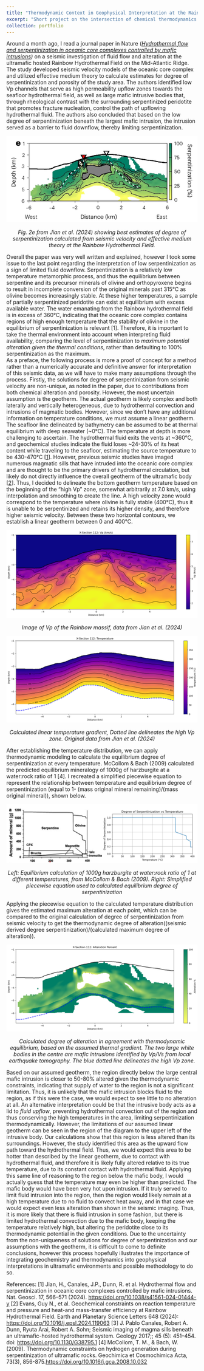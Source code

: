 ```yaml
---
title: "Thermodynamic Context in Geophysical Interpretation at the Rainbow Hydrothermal Field, MAR"
excerpt: "Short project on the intersection of chemical thermodynamics and geophysical interpretation"
collection: portfolio
---
```


Around a month ago, I read a journal paper in Nature ([*Hydrothermal flow and serpentinization in oceanic core complexes controlled by mafic intrusions*](https://www.nature.com/articles/s41561-024-01444-y?fromPaywallRec=false)*)* on a seismic investigation of fluid flow and alteration at the ultramafic hosted Rainbow Hydrothermal Field on the Mid-Atlantic Ridge. The study developed seismic velocity models of the oceanic core complex and utilized effective medium theory to calculate estimates for degree of serpentinization and porosity of the study area. The authors identified low Vp channels that serve as high permeability upflow zones towards the seafloor hydrothermal field, as well as large mafic intrusive bodies that, through rheological contrast with the surrounding serpentinized peridotite that promotes fracture nucleation, control the path of upflowing hydrothermal fluid. The authors also concluded that based on the low degree of serpentinization beneath the largest mafic intrusion, the intrusion served as a barrier to fluid downflow, thereby limiting serpentinization.

<p align="center">
  <img src='/images/serp_degree.png'>
</p>

<p align="center">
 <i>Fig. 2e from Jian et al. (2024) showing best estimates of degree of serpentinization calculated from seismic velocity and effective medium theory at the Rainbow Hydrothermal Field.</i>
</p>

Overall the paper was very well written and explained, however I took some issue to the last point regarding the interpretation of low serpentinization as a sign of limited fluid downflow. Serpentinization is a relatively low temperature metamorphic process, and thus the equilibrium between serpentine and its precursor minerals of olivine and orthopyroxene begins to result in incomplete conversion of the original minerals past 315℃ as olivine becomes increasingly stable. At these higher temperatures, a sample of partially serpentinized peridotite can exist at equilibrium with excess available water. The water emanating from the Rainbow hydrothermal field is in excess of 360℃, indicating that the oceanic core complex contains regions of high enough temperature that the stability of olivine in the equilibrium of serpentinization is relevant \[1\]. Therefore, it is important to take the thermal environment into account when interpreting fluid availability, comparing the level of serpentinization to *maximum potential alteration* *given the thermal conditions*, rather than defaulting to 100% serpentinization as the maximum.  
As a preface, the following process is more a proof of concept for a method rather than a numerically accurate and definitive answer for interpretation of this seismic data, as we will have to make many assumptions through the process. Firstly, the solutions for degree of serpentinization from seismic velocity are non-unique, as noted in the paper, due to contributions from both chemical alteration and porosity. However, the most uncertain assumption is the geotherm. The actual geotherm is likely complex and both laterally and vertically heterogeneous, due to hydrothermal convection and intrusions of magmatic bodies. However, since we don’t have any additional information on temperature conditions, we must assume a linear geotherm. The seafloor line delineated by bathymetry can be assumed to be at thermal equilibrium with deep seawater (\~0℃). The temperature at depth is more challenging to ascertain. The hydrothermal fluid exits the vents at \~360℃, and geochemical studies indicate the fluid loses \~24-30% of its heat content while traveling to the seafloor, estimating the source temperature to be 430-470℃ \[[1](https://www.sciencedirect.com/science/article/abs/pii/S0012821X24004953)\]. However, previous seismic studies have imaged numerous magmatic sills that have intruded into the oceanic core complex and are thought to be the primary drivers of hydrothermal circulation, but likely do not directly influence the overall geotherm of the ultramafic body \[[2](https://pubs.geoscienceworld.org/gsa/geology/article-abstract/45/5/451/207914/Seismic-imaging-of-magma-sills-beneath-an)\]. Thus, I decided to delineate the bottom geotherm temperature based on the beginning of the “high Vp” zone, somewhat arbitrarily at 7.0 km/s, using interpolation and smoothing to create the line. A high velocity zone would correspond to the temperature where olivine is fully stable (400℃), thus it is unable to be serpentinized and retains its higher density, and therefore higher seismic velocity. Between these two horizontal contours, we establish a linear geotherm between 0 and 400℃.

<p align="center">
 <img src='/images/vp.png'>
</p>
<p align="center">
<i>Image of Vp of the Rainbow massif, data from Jian et al. (2024)</i>
</p>

<p align="center">
<img src='/images/temp_gradient.png'>
</p>
<p align="center">
<i>Calculated linear temperature gradient, Dotted line delineates the high Vp zone. Original data from Jian et al. (2024) </i>
</p>

After establishing the temperature distribution, we can apply thermodynamic modeling to calculate the equilibrium degree of serpentinization at every temperature. McCollom & Bach (2009) calculated the predicted equilibrium mineralogy of 1000g of harzburgite at a water:rock ratio of 1 [4]. I recreated a simplified piecewise equation to represent the relationship between temperature and equilibrium degree of serpentinization (equal to 1- (mass original mineral remaining)/(mass original mineral)), shown below.

<p align="center">
<img src = '/images/thermo_piecewise.png'>
</p>
<p align="center">
<i>Left: Equilibrium calculation of 1000g harzburgite at water:rock ratio of 1 at different temperatures, from McCollom & Bach (2009). Right: Simplified piecewise equation used to calculated equilibrium degree of serpentinization </i>
</p>

Applying the piecewise equation to the calculated temperature distribution gives the estimated maximum alteration at each point, which can be compared to the original calculation of degree of serpentinization from seismic velocity to get the thermodynamic degree of alteration((seismic derived degree serpentinization)/(calculated maximum degree of alteration)).

<p align="center">
<img src ='/images/alteration_img.png'>
</p>
<p align="center">
<i>Calculated degree of alteration in agreement with thermodynamic equilibrium, based on the assumed thermal gradient. The two large white bodies in the centre are mafic intrusions identified by Vp/Vs from local earthquake tomography. The blue dotted line delineates the high Vp zone.</i>
</p>

Based on our assumed geotherm, the region directly below the large central mafic intrusion is closer to 50-80% altered given the thermodynamic constraints, indicating that supply of water to the region is not a significant limitation. Thus, it is unlikely that the mafic intrusion blocks fluid to the region, as if this were the case, we would expect to see little to no alteration at all. An alternative interpretation could be that the intrusive body acts as a lid to *fluid upflow*, preventing hydrothermal convection out of the region and thus conserving the high temperatures in the area, limiting serpentinization thermodynamically. However, the limitations of our assumed linear geotherm can be seen in the region of the diagram to the upper left of the intrusive body. Our calculations show that this region is less altered than its surroundings. However, the study identified this area as the upward flow path toward the hydrothermal field. Thus, we would expect this area to be hotter than described by the linear geotherm, due to contact with hydrothermal fluid, and therefore it is likely fully altered relative to its true temperature, due to its constant contact with hydrothermal fluid. Applying this same line of reasoning to the region below the mafic body, I would actually guess that the temperature may even be higher than predicted. The mafic body would have been very hot upon intrusion. If it truly served to limit fluid intrusion into the region, then the region would likely remain at a high temperature due to no fluid to convect heat away, and in that case we would expect even less alteration than shown in the seismic imaging. Thus, it is more likely that there is fluid intrusion in some fashion, but there is limited hydrothermal convection due to the mafic body, keeping the temperature relatively high, but altering the peridotite close to its thermodynamic potential in the given conditions. Due to the uncertainty from the non-uniqueness of solutions for degree of serpentinization and our assumptions with the geotherm, it is difficult to come to definite conclusions, however this process hopefully illustrates the importance of integrating geochemistry and thermodynamics into geophysical interpretations in ultramafic environments and possible methodology to do so.

References:
[1] Jian, H., Canales, J.P., Dunn, R. et al. Hydrothermal flow and serpentinization in oceanic core complexes controlled by mafic intrusions. Nat. Geosci. 17, 566–571 (2024). https://doi.org/10.1038/s41561-024-01444-y
[2] Evans, Guy N., et al. Geochemical constraints on reaction temperature and pressure and heat-and mass-transfer efficiency at Rainbow Hydrothermal Field. Earth and Planetary Science Letters 648 (2024): https://doi.org/10.1016/j.epsl.2024.119063
[3] J. Pablo Canales, Robert A. Dunn, Ryuta Arai, Robert A. Sohn; Seismic imaging of magma sills beneath an ultramafic-hosted hydrothermal system. Geology 2017;; 45 (5): 451–454. doi: https://doi.org/10.1130/G38795.1
[4] McCollom, T. M., & Bach, W. (2009). Thermodynamic constraints on hydrogen generation during serpentinization of ultramafic rocks. Geochimica et Cosmochimica Acta, 73(3), 856-875.https://doi.org/10.1016/j.gca.2008.10.032
